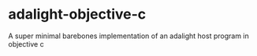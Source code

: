 adalight-objective-c
====================

A super minimal barebones implementation of an adalight host program in objective c
